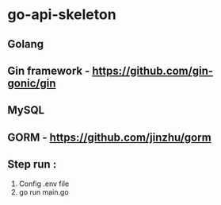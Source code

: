 # go-api-skeleton
## Golang
## Gin framework - https://github.com/gin-gonic/gin
## MySQL
## GORM - https://github.com/jinzhu/gorm

## Step run :
1. Config .env file
2. go run main.go
